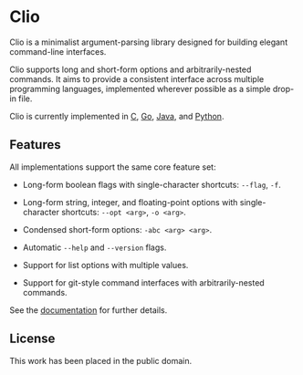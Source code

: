 
# Clio

Clio is a minimalist argument-parsing library designed for building elegant command-line interfaces.

Clio supports long and short-form options and arbitrarily-nested commands. It aims to provide a consistent interface across multiple programming languages, implemented wherever possible as a simple drop-in file.

Clio is currently implemented in [C][], [Go][], [Java][], and [Python][].

[C]: http://mulholland.xyz/docs/clio/apis/c.html
[Go]: http://mulholland.xyz/docs/clio/apis/go.html
[Java]: http://mulholland.xyz/docs/clio/apis/java.html
[Python]: http://mulholland.xyz/docs/clio/apis/python.html


## Features

All implementations support the same core feature set:

* Long-form boolean flags with single-character shortcuts: `--flag`, `-f`.

* Long-form string, integer, and floating-point options with
  single-character shortcuts: `--opt <arg>`, `-o <arg>`.

* Condensed short-form options: `-abc <arg> <arg>`.

* Automatic `--help` and `--version` flags.

* Support for list options with multiple values.

* Support for git-style command interfaces with arbitrarily-nested commands.

See the [documentation][docs] for further details.

[docs]: http://mulholland.xyz/docs/clio/


## License

This work has been placed in the public domain.
